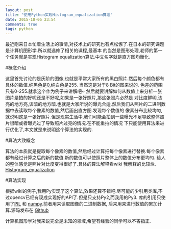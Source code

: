 ```yaml
---
layout: post
title: "使用Python实现Histogram_equalization算法"
date: 2015-10-05 23:54
comments: true
tags: python
---
```


最近刚来日本忙着生活上的事情,对技术上的研究也有点松懈了.在日本的研究课题是计算机图形学.所以就选修了相关的课程,最基本
的当然是图形处理,老师的第一个任务就是实现Histogram equalization算法.中文名字就是直方图均衡化.

#概念介绍

这里首先讨论的是灰阶的图像,也就是平常大家所有的黑白照片.然后每个颜色都有具体的数值.纯黑色是0,纯白色是255. 当然这是对于8 Bit的图来说的.
色差的范围只有0-255.就拿这个作为例子来讲解吧~ 然后就要讲解如何从数值上来分析一张图片是拍的好呢还是不好呢,如果是一张好照片,那这张照片必然是
对比度鲜明,该亮的地方亮,该暗的地方暗.也就是大家所说的曝光合适.然后我们从照片的二进制数据中去读取每个像素的数值,然后画出直方图.发现每个数值的
像素分布比较均匀,就说明这是一张好照片.但是现实生活中,我们可能会拍到一些曝光不足导致整体照片很暗或者曝光过了导致照片过亮的情况.在不能重拍的情况
下只能使用算法来进行优化了,本文就是来说明这个算法的实现的.


#算法大致概念

算法的本质就是提取每个像素的数值,然后经过计算把每个像素进行替换.每个像素都有经过计算之后的新的数值.新的数值可以使照片整体上的数值分布更均匀.
给人的整体感觉是照片对比度变得很好了.具体的算法解释看wiki 我解释的比较烂.
[Histogram_equalization](https://en.wikipedia.org/wiki/Histogram_equalization)

#算法实现

根据wiki的例子,我用Py实现了这个算法,效果还算不错吧.尽可能的少引用类库,不过opencv已经有现成实现好的API了.但是只支持Py2,而我用的Py3.
库的引用只使用了[PIL](http://www.pythonware.com/products/pil/) 和 [numpy](http://www.numpy.org/).前者用来读取图像的二进制数据,
后来用来进行数值的累加计算.源码发布在 [Github](https://gist.github.com/acgotaku/9c3b060d6e1de8751581)

计算机图形学对我来说完全是未知的领域,希望有经验的同学可以不吝指正.

